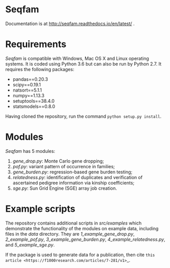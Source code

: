 # Seqfam

Documentation is at http://seqfam.readthedocs.io/en/latest/ .

Requirements
============

*Seqfam* is compatible with Windows, Mac OS X and Linux operating systems. It is coded using Python 3.6 but can also be run by Python 2.7. It requires the following packages:

* pandas==0.20.3
* scipy==0.19.1
* natsort==5.1.1
* numpy==1.13.3
* setuptools==38.4.0
* statsmodels==0.8.0

Having cloned the repository, run the command ```python setup.py install```.

Modules
=======

*Seqfam* has 5 modules:
1.	*gene_drop.py*: Monte Carlo gene dropping;
2.	*pof.py*: variant pattern of occurrence in families;
3.	*gene_burden.py*: regression-based gene burden testing;
4.	*relatedness.py*: identification of duplicates and verification of ascertained pedigree information via kinship coefficients;
5.	*sge.py*: Sun Grid Engine (SGE) array job creation.

Example scripts
===============

The repository contains additional scripts in *src/examples* which demonstrate the functionality of the modules on example data, including files in the *data* directory. They are *1_example_gene_drop.py*, *2_example_pof.py*, *3_example_gene_burden.py*, *4_example_relatedness.py*, and *5_example_sge.py*.

If the package is used to generate data for a publication, then cite `this article <https://f1000research.com/articles/7-281/v1>`_.
